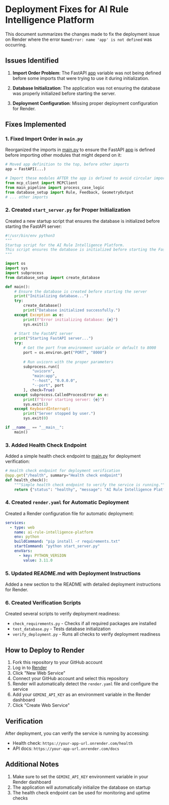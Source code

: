 # Deployment Fixes for AI Rule Intelligence Platform

This document summarizes the changes made to fix the deployment issue on Render where the error `NameError: name 'app' is not defined` was occurring.

## Issues Identified

1. **Import Order Problem**: The FastAPI [app](file://c:\Users\soham\Downloads\BLACKHOLE\app.py#L0-L82) variable was not being defined before some imports that were trying to use it during initialization.

2. **Database Initialization**: The application was not ensuring the database was properly initialized before starting the server.

3. **Deployment Configuration**: Missing proper deployment configuration for Render.

## Fixes Implemented

### 1. Fixed Import Order in `main.py`

Reorganized the imports in [main.py](file:///c:/Users/soham/Downloads/BLACKHOLE/main.py) to ensure the FastAPI [app](file://c:\Users\soham\Downloads\BLACKHOLE\app.py#L0-L82) is defined before importing other modules that might depend on it:

```python
# Moved app definition to the top, before other imports
app = FastAPI(...)

# Import these modules AFTER the app is defined to avoid circular imports
from mcp_client import MCPClient 
from main_pipeline import process_case_logic
from database_setup import Rule, Feedback, GeometryOutput
# ... other imports
```

### 2. Created `start_server.py` for Proper Initialization

Created a new startup script that ensures the database is initialized before starting the FastAPI server:

```python
#!/usr/bin/env python3
"""
Startup script for the AI Rule Intelligence Platform.
This script ensures the database is initialized before starting the FastAPI server.
"""

import os
import sys
import subprocess
from database_setup import create_database

def main():
    # Ensure the database is created before starting the server
    print("Initializing database...")
    try:
        create_database()
        print("Database initialized successfully.")
    except Exception as e:
        print(f"Error initializing database: {e}")
        sys.exit(1)
    
    # Start the FastAPI server
    print("Starting FastAPI server...")
    try:
        # Get the port from environment variable or default to 8000
        port = os.environ.get("PORT", "8000")
        
        # Run uvicorn with the proper parameters
        subprocess.run([
            "uvicorn", 
            "main:app", 
            "--host", "0.0.0.0", 
            "--port", port
        ], check=True)
    except subprocess.CalledProcessError as e:
        print(f"Error starting server: {e}")
        sys.exit(1)
    except KeyboardInterrupt:
        print("Server stopped by user.")
        sys.exit(0)

if __name__ == "__main__":
    main()
```

### 3. Added Health Check Endpoint

Added a simple health check endpoint to [main.py](file:///c:/Users/soham/Downloads/BLACKHOLE/main.py) for deployment verification:

```python
# Health check endpoint for deployment verification
@app.get("/health", summary="Health check endpoint")
def health_check():
    """Simple health check endpoint to verify the service is running."""
    return {"status": "healthy", "message": "AI Rule Intelligence Platform is running"}
```

### 4. Created `render.yaml` for Automatic Deployment

Created a Render configuration file for automatic deployment:

```yaml
services:
  - type: web
    name: ai-rule-intelligence-platform
    env: python
    buildCommand: "pip install -r requirements.txt"
    startCommand: "python start_server.py"
    envVars:
      - key: PYTHON_VERSION
        value: 3.11.0
```

### 5. Updated README.md with Deployment Instructions

Added a new section to the README with detailed deployment instructions for Render.

### 6. Created Verification Scripts

Created several scripts to verify deployment readiness:
- `check_requirements.py` - Checks if all required packages are installed
- `test_database.py` - Tests database initialization
- `verify_deployment.py` - Runs all checks to verify deployment readiness

## How to Deploy to Render

1. Fork this repository to your GitHub account
2. Log in to [Render](https://render.com/)
3. Click "New Web Service"
4. Connect your GitHub account and select this repository
5. Render will automatically detect the `render.yaml` file and configure the service
6. Add your `GEMINI_API_KEY` as an environment variable in the Render dashboard
7. Click "Create Web Service"

## Verification

After deployment, you can verify the service is running by accessing:
- Health check: `https://your-app-url.onrender.com/health`
- API docs: `https://your-app-url.onrender.com/docs`

## Additional Notes

1. Make sure to set the `GEMINI_API_KEY` environment variable in your Render dashboard
2. The application will automatically initialize the database on startup
3. The health check endpoint can be used for monitoring and uptime checks